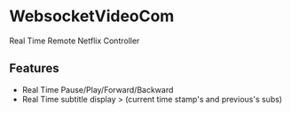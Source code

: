# WebsocketVideoCom

Real Time Remote Netflix Controller

## Features

- Real Time Pause/Play/Forward/Backward 
- Real Time subtitle display > (current time stamp's and previous's subs)
